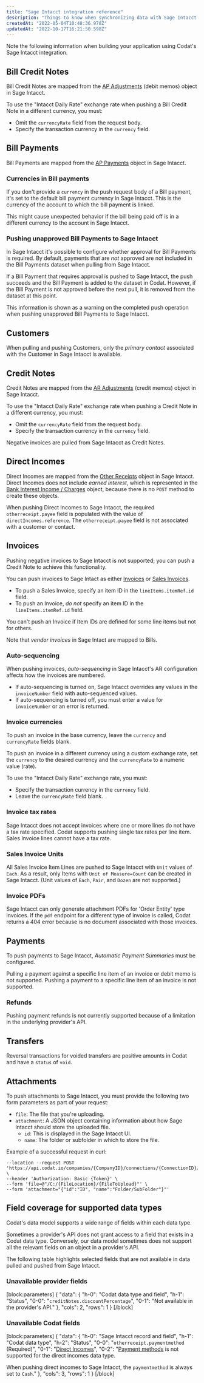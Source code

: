 ```yaml
---
title: "Sage Intacct integration reference"
description: "Things to know when synchronizing data with Sage Intacct."
createdAt: "2022-05-04T10:48:36.978Z"
updatedAt: "2022-10-17T16:21:50.598Z"
---
```


Note the following information when building your application using Codat's Sage Intacct integration.

## Bill Credit Notes

Bill Credit Notes are mapped from the [AP Adjustments](https://developer.intacct.com/api/accounts-payable/ap-adjustments/) (debit memos) object in Sage Intacct.

To use the "Intacct Daily Rate" exchange rate when pushing a Bill Credit Note in a different currency, you must:

- Omit the `currencyRate` field from the request body.
- Specify the transaction currency in the `currency` field.

## Bill Payments

Bill Payments are mapped from the [AP Payments](https://developer.intacct.com/api/accounts-payable/ap-payments/) object in Sage Intacct.

### Currencies in Bill payments

If you don't provide a `currency` in the push request body of a Bill payment, it's set to the default bill payment currency in Sage Intacct. This is the currency of the account to which the bill payment is linked.

This might cause unexpected behavior if the bill being paid off is in a different currency to the account in Sage Intacct.

### Pushing unapproved Bill Payments to Sage Intacct

In Sage Intacct it's possible to configure whether approval for Bill Payments is required. By default, payments that are _not_ approved are not included in the Bill Payments dataset when pulling from Sage Intacct.

If a Bill Payment that requires approval is pushed to Sage Intacct, the push succeeds and the Bill Payment is added to the dataset in Codat. However, if the Bill Payment is not approved before the next pull, it is removed from the dataset at this point.

This information is shown as a warning on the completed push operation when pushing unapproved Bill Payments to Sage Intacct.

## Customers

When pulling and pushing Customers, only the _primary contact_ associated with the Customer in Sage Intacct is available.

## Credit Notes

Credit Notes are mapped from the [AR Adjustments](https://developer.intacct.com/api/accounts-receivable/ar-adjustments/) (credit memos) object in Sage Intacct.

To use the "Intacct Daily Rate" exchange rate when pushing a Credit Note in a different currency, you must:

- Omit the `currencyRate` field from the request body.
- Specify the transaction currency in the `currency` field.

Negative invoices are pulled from Sage Intacct as Credit Notes.

## Direct Incomes

Direct Incomes are mapped from the [Other Receipts](https://developer.intacct.com/api/cash-management/other-receipts/#create-other-receipt-legacy) object in Sage Intacct. Direct Incomes does not include _earned interest_, which is represented in the [Bank Interest Income / Charges](https://developer.intacct.com/api/cash-management/bank-interest-charges/) object, because there is no `POST` method to create these objects.

When pushing Direct Incomes to Sage Intacct, the required `otherreceipt.payee` field is populated with the value of `directIncomes.reference`. The `otherreceipt.payee` field is not associated with a customer or contact.

## Invoices

Pushing negative invoices to Sage Intacct is not supported; you can push a Credit Note to achieve this functionality.

You can push invoices to Sage Intact as either [Invoices](https://developer.intacct.com/api/accounts-receivable/invoices/#create-invoice-legacy) or [Sales Invoices](https://developer.intacct.com/api/order-entry/order-entry-transactions/#create-order-entry-transaction-legacy).

- To push a Sales Invoice, specify an item ID in the `lineItems.itemRef.id` field.
- To push an Invoice, _do not_ specify an item ID in the `lineItems.itemRef.id` field.

You can't push an Invoice if Item IDs are defined for some line items but not for others.

Note that _vendor invoices_ in Sage Intact are mapped to Bills.

### Auto-sequencing

When pushing invoices, _auto-sequencing_ in Sage Intacct's AR configuration affects how the invoices are numbered.

- If auto-sequencing is turned on, Sage Intacct overrides any values in the `invoiceNumber` field with auto-sequenced values.
- If auto-sequencing is turned off, you must enter a value for `invoiceNumber` or an error is returned.

### Invoice currencies

To push an invoice in the base currency, leave the `currency` and `currencyRate` fields blank.

To push an invoice in a different currency using a custom exchange rate, set the `currency` to the desired currency and the `currencyRate` to a numeric value (rate).

To use the "Intacct Daily Rate" exchange rate, you must:

- Specify the transaction currency in the `currency` field.
- Leave the `currencyRate` field blank.

### Invoice tax rates

Sage Intacct does not accept invoices where one or more lines do not have a tax rate specified. Codat supports pushing single tax rates per line item. Sales Invoice lines cannot have a tax rate.

### Sales Invoice Units

All Sales Invoice Item Lines are pushed to Sage Intacct with `Unit` values of `Each`. As a result, only Items with `Unit of Measure=Count` can be created in Sage Intacct. (Unit values of `Each`, `Pair`, and `Dozen` are not supported.)

### Invoice PDFs

Sage Intacct can only generate attachment PDFs for 'Order Entity' type invoices. If the `pdf` endpoint for a different type of invoice is called, Codat returns a 404 error because is no document associated with those invoices.

## Payments

To push payments to Sage Intacct, _Automatic Payment Summaries_ must be configured.

Pulling a payment against a specific line item of an invoice or debit memo is not supported. Pushing a payment to a specific line item of an invoice is not supported.

### Refunds

Pushing payment refunds is not currently supported because of a limitation in the underlying provider's API.

## Transfers

Reversal transactions for voided transfers are positive amounts in Codat and have a `status` of `void`.

## Attachments

To push attachments to Sage Intacct, you must provide the following two form parameters as part of your request:

- `file`: The file that you're uploading.
- `attachment`: A JSON object containing information about how Sage Intacct should store the uploaded file.
  - `id`: This is displayed in the Sage Intacct UI.
  - `name`: The folder or subfolder in which to store the file.

Example of a successful request in curl:

```curl
--location --request POST 'https://api.codat.io/companies/{CompanyID}/connections/{ConnectionID}/push/directCosts/{DirectCostId}/attachment' \
--header 'Authorization: Basic {Token}' \
--form 'file=@"/C:/{FileLocation}/{FileToUpload}"' \
--form 'attachment="{"id":"ID", "name":"Folder/SubFolder"}"'
```

## Field coverage for supported data types

Codat's data model supports a wide range of fields within each data type.

Sometimes a provider's API does not grant access to a field that exists in a Codat data type. Conversely, our data model sometimes does not support all the relevant fields on an object in a provider's API.

The following table highlights selected fields that are not available in data pulled and pushed from Sage Intacct.

### Unavailable provider fields

[block:parameters]
{
"data": {
"h-0": "Codat data type and field",
"h-1": "Status",
"0-0": "`creditNotes.discountPercentage`",
"0-1": "Not available in the provider's API."
},
"cols": 2,
"rows": 1
}
[/block]

### Unavailable Codat fields

[block:parameters]
{
"data": {
"h-0": "Sage Intacct record and field",
"h-1": "Codat data type",
"h-2": "Status",
"0-0": "`otherreceipt.paymentmethod` (Required)",
"0-1": "[Direct Incomes](/datamodel-accounting-directincomes)",
"0-2": "[Payment methods](/datamodel-accounting-paymentmethods) is not supported for the direct incomes data type.

When pushing direct incomes to Sage Intacct, the `paymentmethod` is always set to `Cash`."
},
"cols": 3,
"rows": 1
}
[/block]
